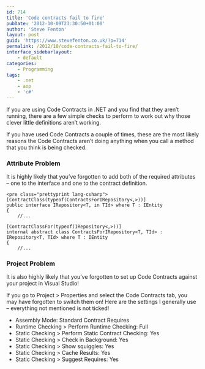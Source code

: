 ```yaml
---
id: 714
title: 'Code contracts fail to fire'
pubDate: '2012-10-09T23:30:50+01:00'
author: 'Steve Fenton'
layout: post
guid: 'https://www.stevefenton.co.uk/?p=714'
permalink: /2012/10/code-contracts-fail-to-fire/
interface_sidebarlayout:
    - default
categories:
    - Programming
tags:
    - .net
    - aop
    - 'c#'
---
```


If you are using Code Contracts in .NET and you find that they aren’t running, there are a few simple checks to perform to work out why those clever little definitions aren’t working.

If you have used Code Contracts a couple of times, these are the most likely reasons the Code Contracts aren’t doing anything when you call a method that you think is being checked.

### Attribute Problem

It is highly likely that you’ve forgotten to add both of the required attributes – one to the interface and one to the contract definition.

```
<pre class="prettyprint lang-csharp">
[ContractClass(typeof(ContractsForIRepository<,>))]
public interface IRepository<T, in TId> where T : IEntity
{
    //...
    
[ContractClassFor(typeof(IRepository<,>))]
internal abstract class ContractsForIRepository<T, TId> : IRepository<T, TId> where T : IEntity
{
    //...
```

### Project Problem

It is also highly likely that you’ve forgotten to set up Code Contracts against your project in Visual Studio!

If you go to Project &gt; Properties and select the Code Contracts tab, you may have forgotten to switch them on! Here are the settings I generally use – everything not mentioned is not ticked!

- Assembly Mode: Standard Contract Requires
- Runtime Checking &gt; Perform Runtime Checking: Full
- Static Checking &gt; Perform Static Contract Checking: Yes
- Static Checking &gt; Check in Background: Yes
- Static Checking &gt; Show squiggles: Yes
- Static Checking &gt; Cache Results: Yes
- Static Checking &gt; Suggest Requires: Yes